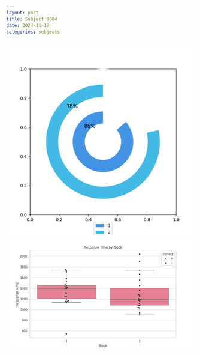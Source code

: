 ```yaml
---
layout: post
title: Subject 9004
date: 2024-11-10
categories: subjects
---
```


![](data/9004/run-13/9004__acc_test.png)
![](data/9004/run-13/9004_rt.png)
